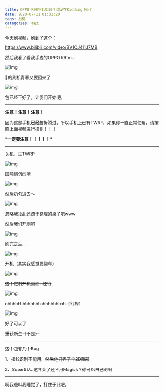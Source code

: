 ```yaml
---
title: OPPO R9的MIUI10？你没在Kidding Me？
date: 2020-07-11 01:31:20
tags: 刷机
categories: 科技
---
```


今天刷视频，刷到了这个：

https://www.bilibili.com/video/BV1CJ411J7MB

然后我看了看我手边的OPPO R9tm…

![img](https://pic.edenjohnson.cyou/images/20200711225749.png)

👴的刷机青春又要回来了

![img](https://pic.edenjohnson.cyou/images/20200711225630.png)

包已经下好了，让我们开始吧。

------

**注意！注意！注意！**

因为这部手机**已经**被折腾过，所以手机上已有TWRP，如果你一直正常使用，请按照上面视频进行操作！！！

***一定要注意！！！！！\***

------

关机，进TWRP

![img](https://pic.edenjohnson.cyou/images/20200711231015.png)

国际惯例四清

![img](https://pic.edenjohnson.cyou/images/20200711231055.jpg)

然后扔包进去～

![img](https://pic.edenjohnson.cyou/images/20200711231153.png)

~~忽略我凌乱还疏于整理的桌子吧www~~

然后我们开刷吧

![img](https://pic.edenjohnson.cyou/images/20200711231257.png)

刷完之后…

![img](https://pic.edenjohnson.cyou/images/20200711232135.png)

开机（其实我感觉要翻车）

![img](https://pic.edenjohnson.cyou/images/20200711232235.png)

~~这个定制开机画面…还行~~

![img](https://pic.edenjohnson.cyou/images/20200711232509.png)

ohhhhhhhhhhhhhhhhhhhhhhh（幻视）

![img](https://pic.edenjohnson.cyou/images/20200711232537.png)

好了可以了 

~~重获新生（不是）~~

---

这个包有几个Bug

1、指纹识别不能用，~~然后他们弄了个2D面部~~

2、SuperSU…这年头了还不用Magisk？~~你可以自己刷啊~~

------

啊我爸叫我睡觉了，打住于此吧。